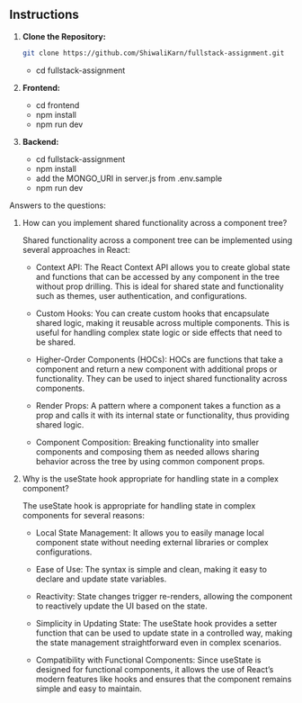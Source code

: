 ## Instructions

1. **Clone the Repository:**

   ```bash
   git clone https://github.com/ShiwaliKarn/fullstack-assignment.git
   ```

   - cd fullstack-assignment

2. **Frontend:**

   - cd frontend
   - npm install
   - npm run dev

3. **Backend:**

   - cd fullstack-assignment
   - npm install
   - add the MONGO_URI in server.js from .env.sample
   - npm run dev

Answers to the questions:

1. How can you implement shared functionality across a component tree?

   Shared functionality across a component tree can be implemented using several approaches in React:

   - Context API: The React Context API allows you to create global state and functions that can be accessed by any component in the tree without prop drilling. This is ideal for shared state and functionality such as themes, user authentication, and configurations.

   - Custom Hooks: You can create custom hooks that encapsulate shared logic, making it reusable across multiple components. This is useful for handling complex state logic or side effects that need to be shared.

   - Higher-Order Components (HOCs): HOCs are functions that take a component and return a new component with additional props or functionality. They can be used to inject shared functionality across components.

   - Render Props: A pattern where a component takes a function as a prop and calls it with its internal state or functionality, thus providing shared logic.

   - Component Composition: Breaking functionality into smaller components and composing them as needed allows sharing behavior across the tree by using common component props.

2. Why is the useState hook appropriate for handling state in a complex component?

   The useState hook is appropriate for handling state in complex components for several reasons:

   - Local State Management: It allows you to easily manage local component state without needing external libraries or complex configurations.

   - Ease of Use: The syntax is simple and clean, making it easy to declare and update state variables.

   - Reactivity: State changes trigger re-renders, allowing the component to reactively update the UI based on the state.

   - Simplicity in Updating State: The useState hook provides a setter function that can be used to update state in a controlled way, making the state management straightforward even in complex scenarios.

   - Compatibility with Functional Components: Since useState is designed for functional components, it allows the use of React’s modern features like hooks and ensures that the component remains simple and easy to maintain.

